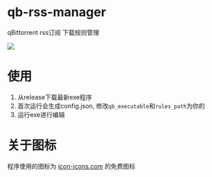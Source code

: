 # qb-rss-manager
qBittorrent rss订阅 下载规则管理

<a href="https://count.getloli.com"><img align="center" src="https://count.getloli.com/get/@Nriver_qb-rss-manager"></a><br>

# 使用
1. 从release下载最新exe程序
2. 首次运行会生成config.json, 修改`qb_executable`和`rules_path`为你的
3. 运行exe进行编辑

# 关于图标
程序使用的图标为 [icon-icons.com](https://icon-icons.com/icon/qbittorrent/93768) 的免费图标
